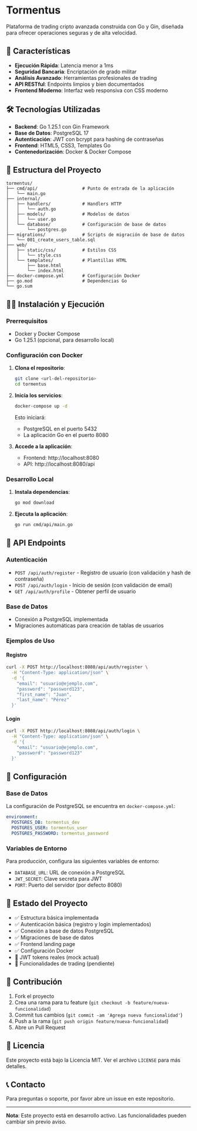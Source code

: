 # Tormentus

Plataforma de trading cripto avanzada construida con Go y Gin, diseñada para ofrecer operaciones seguras y de alta velocidad.

## 🚀 Características

- **Ejecución Rápida**: Latencia menor a 1ms
- **Seguridad Bancaria**: Encriptación de grado militar
- **Análisis Avanzado**: Herramientas profesionales de trading
- **API RESTful**: Endpoints limpios y bien documentados
- **Frontend Moderno**: Interfaz web responsiva con CSS moderno

## 🛠️ Tecnologías Utilizadas

- **Backend**: Go 1.25.1 con Gin Framework
- **Base de Datos**: PostgreSQL 17
- **Autenticación**: JWT con bcrypt para hashing de contraseñas
- **Frontend**: HTML5, CSS3, Templates Go
- **Contenedorización**: Docker & Docker Compose

## 📁 Estructura del Proyecto

```
tormentus/
├── cmd/api/                 # Punto de entrada de la aplicación
│   └── main.go
├── internal/
│   ├── handlers/            # Handlers HTTP
│   │   └── auth.go
│   ├── models/              # Modelos de datos
│   │   └── user.go
│   └── database/            # Configuración de base de datos
│       └── postgres.go
├── migrations/              # Scripts de migración de base de datos
│   └── 001_create_users_table.sql
├── web/
│   ├── static/css/          # Estilos CSS
│   │   └── style.css
│   └── templates/           # Plantillas HTML
│       ├── base.html
│       └── index.html
├── docker-compose.yml       # Configuración Docker
├── go.mod                   # Dependencias Go
└── go.sum
```

## 🏃‍♂️ Instalación y Ejecución

### Prerrequisitos

- Docker y Docker Compose
- Go 1.25.1 (opcional, para desarrollo local)

### Configuración con Docker

1. **Clona el repositorio**:
   ```bash
   git clone <url-del-repositorio>
   cd tormentus
   ```

2. **Inicia los servicios**:
   ```bash
   docker-compose up -d
   ```

   Esto iniciará:
   - PostgreSQL en el puerto 5432
   - La aplicación Go en el puerto 8080

3. **Accede a la aplicación**:
   - Frontend: http://localhost:8080
   - API: http://localhost:8080/api

### Desarrollo Local

1. **Instala dependencias**:
   ```bash
   go mod download
   ```

2. **Ejecuta la aplicación**:
   ```bash
   go run cmd/api/main.go
   ```

## 📡 API Endpoints

### Autenticación

- `POST /api/auth/register` - Registro de usuario (con validación y hash de contraseña)
- `POST /api/auth/login` - Inicio de sesión (con validación de email)
- `GET /api/auth/profile` - Obtener perfil de usuario

### Base de Datos

- Conexión a PostgreSQL implementada
- Migraciones automáticas para creación de tablas de usuarios

### Ejemplos de Uso

#### Registro
```bash
curl -X POST http://localhost:8080/api/auth/register \
  -H "Content-Type: application/json" \
  -d '{
    "email": "usuario@ejemplo.com",
    "password": "password123",
    "first_name": "Juan",
    "last_name": "Pérez"
  }'
```

#### Login
```bash
curl -X POST http://localhost:8080/api/auth/login \
  -H "Content-Type: application/json" \
  -d '{
    "email": "usuario@ejemplo.com",
    "password": "password123"
  }'
```

## 🔧 Configuración

### Base de Datos

La configuración de PostgreSQL se encuentra en `docker-compose.yml`:

```yaml
environment:
  POSTGRES_DB: tormentus_dev
  POSTGRES_USER: tormentus_user
  POSTGRES_PASSWORD: tormentus_password
```

### Variables de Entorno

Para producción, configura las siguientes variables de entorno:

- `DATABASE_URL`: URL de conexión a PostgreSQL
- `JWT_SECRET`: Clave secreta para JWT
- `PORT`: Puerto del servidor (por defecto 8080)

## 🧪 Estado del Proyecto

- ✅ Estructura básica implementada
- ✅ Autenticación básica (registro y login implementados)
- ✅ Conexión a base de datos PostgreSQL
- ✅ Migraciones de base de datos
- ✅ Frontend landing page
- ✅ Configuración Docker
- 🔄 JWT tokens reales (mock actual)
- 🔄 Funcionalidades de trading (pendiente)

## 🤝 Contribución

1. Fork el proyecto
2. Crea una rama para tu feature (`git checkout -b feature/nueva-funcionalidad`)
3. Commit tus cambios (`git commit -am 'Agrega nueva funcionalidad'`)
4. Push a la rama (`git push origin feature/nueva-funcionalidad`)
5. Abre un Pull Request

## 📄 Licencia

Este proyecto está bajo la Licencia MIT. Ver el archivo `LICENSE` para más detalles.

## 📞 Contacto

Para preguntas o soporte, por favor abre un issue en este repositorio.

---

**Nota**: Este proyecto está en desarrollo activo. Las funcionalidades pueden cambiar sin previo aviso.